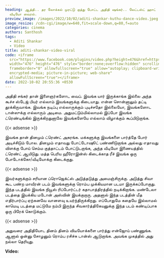 ```yaml
---
heading: ஆத்தி.. தர லோக்கல் முரட்டு குத்து போட்ட அதிதி ஷங்கர்.. லேட்டஸ்ட் ஹாட்
  வீடியோ வைரல்.
preview_image: /images/2022/10/02/aditi-shankar-kuthu-dance-video.jpeg
image_resize: /cdn-cgi/image/w=640,fit=scale-down,q=80,f=auto
categories: cinema
authors: Santhosh
tags:
  - Aditi Shankar
  - Video
title: aditi-shankar-video-viral
code: <iframe
  src="https://www.facebook.com/plugins/video.php?height=476&href=https%3A%2F%2Fwww.facebook.com%2Fbehindwoods%2Fvideos%2F454910139785161%2F&show_text=false&width=476&t=0"
  width="476" height="476" style="border:none;overflow:hidden" scrolling="no"
  frameborder="0" allowfullscreen="true" allow="autoplay; clipboard-write;
  encrypted-media; picture-in-picture; web-share"
  allowFullScreen="true"></iframe>
date: 2022-10-02 20:55:36 +0530
---
```

அதிதி சங்கர் தான் இளைஞர்களோட வைப். இவங்க யார் இருக்காங்க இல்லை அந்த கூச்ச ஸ்டேஜ் பியர் எல்லாம் இவங்களுக்கு கிடையாது. என்ன சொன்னாலும் தட்டி தூக்கிருவாங்க. இவங்க நடிப்பு எல்லாருக்கும் புடிச்சதோ இல்லையோ, இவங்களோட டான்ஸுக்கு எல்லாரும் அடிமை. அதுமட்டும்மில்லாமல் இப்போ இவங்க ட்ரெண்டிங்கில் இருக்கிறதுனாலே இவங்களேயே எல்லாம் விழாக்கும் கூப்பிடுறாங்க. 

{{< adsense >}}

இவங்க தான் தினமும் ட்ரெண்ட் அகரங்க. மக்களுக்கு இவங்களை பார்த்தே போர் அடிச்சிடும் போல. தினமும் எதாவது போட்டோஷூட் பண்ணிடுறாங்க அல்லது எதாவது விளக்கு போய் செம்ம குத்தாட்டம் போட்டுடறாங்க, அந்த வீடியோ இணையத்தில் ட்ரெண்ட் ஆயிடுது. மத்த பெரிய ஹீரோஇன்ஸ் கிடைக்காத ரீச் இவங்க ஒரு போடோக்கோ/வீடியோக்கு கிடைக்குது. 

{{< adsense >}}

இவர்களுக்கும் சரியான ப்ரொஜெக்ட்ஸ் அடுத்தடுத்து அமைஞ்சிருக்கு. அடுத்து சிவா கூட பண்ற மாவீரன் படம் இவங்களுக்கு ரொம்ப முக்கியமான படமா இருக்கப்போகுது. இந்த படத்தில் இவங்க நியூஸ் ரிப்போர்ட்டர் கதாபாத்திரத்தில் நடிக்கிறாங்க. மண்டேலா படத்தை இயக்கிய மடோன் அஸ்வின் இயக்குறாரு. அதனால் இந்த படத்தின் மீத எதிர்பார்ப்பு ஏற்கனவே வானளவு உயர்ந்திருக்கிறது. எப்போதுமே கதையே இல்லாமல் காமெடி படத்தை மட்டுமே நம்பி இருந்த சிவகார்த்திகேயனுக்கு இந்த படம் கண்டிப்பாக ஒரு பிரேக் கொடுக்கும்.

{{< adsense >}}

அதுவரை அதிதியோட தினம் தினம் விடீயோக்களை பார்த்து என்ஜோய் பண்ணுங்க. ஆனால் ஒன்னு சோழனும் ரொம்ப ரசிச்சு டான்ஸ் ஆடுறாங்க. அவங்க முகத்தில் அது நல்லா தெரியுது.

**V﻿ideo:**